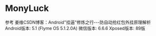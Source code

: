 # MonyLuck

参考 姜维CSDN博客：Android"挂逼"修炼之行---防自动抢红包外挂原理解析
Android版本: 5.1 (Flyme OS 5.1.2.0A)
微信版本: 6.6.6
Xposed版本: 89版
